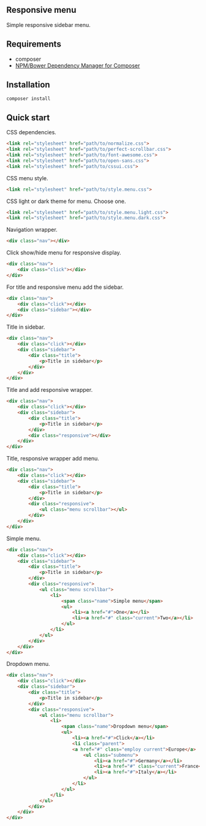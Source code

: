 ## Responsive menu

Simple responsive sidebar menu.

## Requirements

- composer
- [NPM/Bower Dependency Manager for Composer](https://github.com/fxpio/composer-asset-plugin)

## Installation

```
composer install
```

## Quick start

CSS dependencies.

```html
<link rel="stylesheet" href="path/to/normalize.css">
<link rel="stylesheet" href="path/to/perfect-scrollbar.css">
<link rel="stylesheet" href="path/to/font-awesome.css">
<link rel="stylesheet" href="path/to/open-sans.css">
<link rel="stylesheet" href="path/to/cssui.css">
```
CSS menu style.

```html
<link rel="stylesheet" href="path/to/style.menu.css">
```

CSS light or dark theme for menu. Choose one.

```html
<link rel="stylesheet" href="path/to/style.menu.light.css">
<link rel="stylesheet" href="path/to/style.menu.dark.css">
```

Navigation wrapper.

```html
<div class="nav"></div>
```

Click show/hide menu for responsive display.

```html
<div class="nav">
	<div class="click"></div>
</div>
```

For title and responsive menu add the sidebar.

```html
<div class="nav">
	<div class="click"></div>
	<div class="sidebar"></div>
</div>
```

Title in sidebar.

```html
<div class="nav">
	<div class="click"></div>
	<div class="sidebar">
		<div class="title">
			<p>Title in sidebar</p>
		</div>
	</div>
</div>
```

Title and add responsive wrapper.

```html
<div class="nav">
	<div class="click"></div>
	<div class="sidebar">
		<div class="title">
			<p>Title in sidebar</p>
		</div>
		<div class="responsive"></div>
	</div>
</div>
```

Title, responsive wrapper add menu.

```html
<div class="nav">
	<div class="click"></div>
	<div class="sidebar">
		<div class="title">
			<p>Title in sidebar</p>
		</div>
		<div class="responsive">
			<ul class="menu scrollbar"></ul>
		</div>
	</div>
</div>
```

Simple menu.

```html
<div class="nav">
	<div class="click"></div>
	<div class="sidebar">
		<div class="title">
			<p>Title in sidebar</p>
		</div>
		<div class="responsive">
			<ul class="menu scrollbar">
				<li>
					<span class="name">Simple menu</span>
					<ul>
						<li><a href="#">One</a></li>
						<li><a href="#" class="current">Two</a></li>
					</ul>
				</li>
			</ul>
		</div>
	</div>
</div>
```

Dropdown menu.

```html
<div class="nav">
	<div class="click"></div>
	<div class="sidebar">
		<div class="title">
			<p>Title in sidebar</p>
		</div>
		<div class="responsive">
			<ul class="menu scrollbar">
				<li>
					<span class="name">Dropdown menu</span>
					<ul>
						<li><a href="#">Click</a></li>
						<li class="parent">
						<a href="#" class="employ current">Europe</a>
							<ul class="submenu">
								<li><a href="#">Germany</a></li>
								<li><a href="#" class="current">France</a></li>
								<li><a href="#">Italy</a></li>
							</ul>
						</li>
					</ul>
				</li>
			</ul>
		</div>
	</div>
</div>
```
